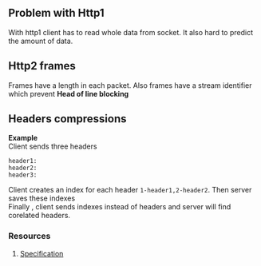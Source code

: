 ## Problem with Http1
With http1 client has to read whole data from socket. It also hard to predict the amount of data.

## Http2 frames
Frames have a length in each packet. Also frames have a stream identifier which prevent **Head of line blocking**

## Headers compressions
**Example**<br>
Client sends three headers
```
header1:
header2:
header3:
```
Client creates an index for each header
`1-header1,2-header2`. Then server saves these indexes<br>
Finally , client sends indexes instead of headers and server will find corelated headers.

### Resources
1. [Specification](https://www.rfc-editor.org/rfc/rfc7541.txt)
